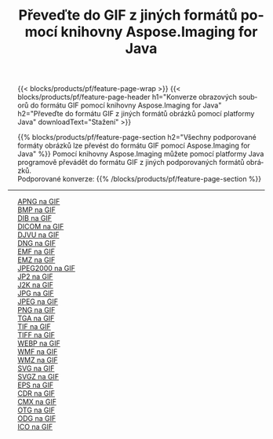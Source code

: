 ﻿---
title: Převeďte do GIF z jiných formátů pomocí knihovny Aspose.Imaging for Java 
weight: 3920
url: /cs/java/conversion/to/gif 
lang: cs
langdirlevel: 2
locales: zh-hans,ja,it,ru,de,es,fr,nl,id,lt,pl,pt,vi,tr,ko,zh-hant,ar,hi,th,sv,cs,uk,he
description: Pomocí Aspose.Imaging můžete převést do GIF z jiných formátů pomocí Java
---

{{< blocks/products/pf/feature-page-wrap >}}
{{< blocks/products/pf/feature-page-header h1="Konverze obrazových souborů do formátu GIF pomocí knihovny Aspose.Imaging for Java" h2="Převeďte do formátu GIF z jiných formátů obrázků pomocí platformy Java" downloadText="Stažení" >}}


{{% blocks/products/pf/feature-page-section  h2="Všechny podporované formáty obrázků lze převést do formátu GIF pomocí Aspose.Imaging for Java" %}}
Pomocí knihovny Aspose.Imaging můžete pomocí platformy Java programově převádět do formátu GIF z jiných podporovaných formátů obrázků.
<br/>
Podporované konverze:
{{% /blocks/products/pf/feature-page-section %}}
<div class="container-fluid productfamilypage bg-gray">
    <div class="convertypes bg-gray agp-content section">
        <div class="container">
		<hr style="margin-left:-20px;"/>
		<div class="row other-converters">
		    <div class='col-md-2 other-converter remove-lp remove-rp'><a href="/imaging/cs/java/conversion/apng-to-gif" >APNG na GIF</a></div>
<div class='col-md-2 other-converter remove-lp remove-rp'><a href="/imaging/cs/java/conversion/bmp-to-gif" >BMP na GIF</a></div>
<div class='col-md-2 other-converter remove-lp remove-rp'><a href="/imaging/cs/java/conversion/dib-to-gif" >DIB na GIF</a></div>
<div class='col-md-2 other-converter remove-lp remove-rp'><a href="/imaging/cs/java/conversion/dicom-to-gif" >DICOM na GIF</a></div>
<div class='col-md-2 other-converter remove-lp remove-rp'><a href="/imaging/cs/java/conversion/djvu-to-gif" >DJVU na GIF</a></div>
<div class='col-md-2 other-converter remove-lp remove-rp'><a href="/imaging/cs/java/conversion/dng-to-gif" >DNG na GIF</a></div>
<div class='col-md-2 other-converter remove-lp remove-rp'><a href="/imaging/cs/java/conversion/emf-to-gif" >EMF na GIF</a></div>
<div class='col-md-2 other-converter remove-lp remove-rp'><a href="/imaging/cs/java/conversion/emz-to-gif" >EMZ na GIF</a></div>
<div class='col-md-2 other-converter remove-lp remove-rp'><a href="/imaging/cs/java/conversion/jpeg2000-to-gif" >JPEG2000 na GIF</a></div>
<div class='col-md-2 other-converter remove-lp remove-rp'><a href="/imaging/cs/java/conversion/jp2-to-gif" >JP2 na GIF</a></div>
<div class='col-md-2 other-converter remove-lp remove-rp'><a href="/imaging/cs/java/conversion/j2k-to-gif" >J2K na GIF</a></div>
<div class='col-md-2 other-converter remove-lp remove-rp'><a href="/imaging/cs/java/conversion/jpg-to-gif" >JPG na GIF</a></div>
<div class='col-md-2 other-converter remove-lp remove-rp'><a href="/imaging/cs/java/conversion/jpeg-to-gif" >JPEG na GIF</a></div>
<div class='col-md-2 other-converter remove-lp remove-rp'><a href="/imaging/cs/java/conversion/png-to-gif" >PNG na GIF</a></div>
<div class='col-md-2 other-converter remove-lp remove-rp'><a href="/imaging/cs/java/conversion/tga-to-gif" >TGA na GIF</a></div>
<div class='col-md-2 other-converter remove-lp remove-rp'><a href="/imaging/cs/java/conversion/tif-to-gif" >TIF na GIF</a></div>
<div class='col-md-2 other-converter remove-lp remove-rp'><a href="/imaging/cs/java/conversion/tiff-to-gif" >TIFF na GIF</a></div>
<div class='col-md-2 other-converter remove-lp remove-rp'><a href="/imaging/cs/java/conversion/webp-to-gif" >WEBP na GIF</a></div>
<div class='col-md-2 other-converter remove-lp remove-rp'><a href="/imaging/cs/java/conversion/wmf-to-gif" >WMF na GIF</a></div>
<div class='col-md-2 other-converter remove-lp remove-rp'><a href="/imaging/cs/java/conversion/wmz-to-gif" >WMZ na GIF</a></div>
<div class='col-md-2 other-converter remove-lp remove-rp'><a href="/imaging/cs/java/conversion/svg-to-gif" >SVG na GIF</a></div>
<div class='col-md-2 other-converter remove-lp remove-rp'><a href="/imaging/cs/java/conversion/svgz-to-gif" >SVGZ na GIF</a></div>
<div class='col-md-2 other-converter remove-lp remove-rp'><a href="/imaging/cs/java/conversion/eps-to-gif" >EPS na GIF</a></div>
<div class='col-md-2 other-converter remove-lp remove-rp'><a href="/imaging/cs/java/conversion/cdr-to-gif" >CDR na GIF</a></div>
<div class='col-md-2 other-converter remove-lp remove-rp'><a href="/imaging/cs/java/conversion/cmx-to-gif" >CMX na GIF</a></div>
<div class='col-md-2 other-converter remove-lp remove-rp'><a href="/imaging/cs/java/conversion/otg-to-gif" >OTG na GIF</a></div>
<div class='col-md-2 other-converter remove-lp remove-rp'><a href="/imaging/cs/java/conversion/odg-to-gif" >ODG na GIF</a></div>
<div class='col-md-2 other-converter remove-lp remove-rp'><a href="/imaging/cs/java/conversion/ico-to-gif" >ICO na GIF</a></div>
                </div>
        </div>
    </div>
</div>
<br/>


